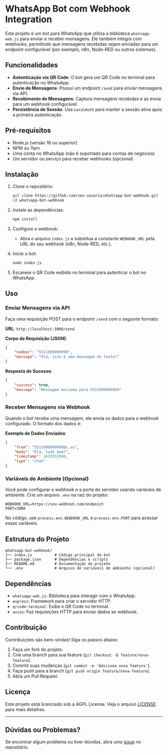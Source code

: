 # WhatsApp Bot com Webhook Integration

Este projeto é um bot para WhatsApp que utiliza a biblioteca `whatsapp-web.js` para enviar e receber mensagens. Ele também integra com webhooks, permitindo que mensagens recebidas sejam enviadas para um endpoint configurável (por exemplo, n8n, Node-RED ou outros sistemas).

## Funcionalidades

- **Autenticação via QR Code**: O bot gera um QR Code no terminal para autenticação no WhatsApp.
- **Envio de Mensagens**: Possui um endpoint `/send` para enviar mensagens via API.
- **Recebimento de Mensagens**: Captura mensagens recebidas e as envia para um webhook configurável.
- **Persistência de Sessão**: Usa `LocalAuth` para manter a sessão ativa após a primeira autenticação.

## Pré-requisitos

- Node.js (versão 16 ou superior)
- NPM ou Yarn
- Uma conta no WhatsApp (não é suportado para contas de negócios)
- Um servidor ou serviço para receber webhooks (opcional)

## Instalação

1. Clone o repositório:
   ```bash
   git clone https://github.com/seu-usuario/whatsapp-bot-webhook.git
   cd whatsapp-bot-webhook
   ```

2. Instale as dependências:
   ```bash
   npm install
   ```

3. Configure o webhook:
   - Abra o arquivo `index.js` e substitua a constante `WEBHOOK_URL` pela URL do seu webhook (n8n, Node-RED, etc.).

4. Inicie o bot:
   ```bash
   node index.js
   ```

5. Escaneie o QR Code exibido no terminal para autenticar o bot no WhatsApp.

## Uso

### Enviar Mensagens via API

Faça uma requisição POST para o endpoint `/send` com o seguinte formato:

**URL**: `http://localhost:3000/send`

**Corpo da Requisição (JSON)**:
```json
{
    "number": "5511999999999",
    "message": "Olá, isso é uma mensagem de teste!"
}
```

**Resposta de Sucesso**:
```json
{
    "success": true,
    "message": "Mensagem enviada para 5511999999999"
}
```

### Receber Mensagens via Webhook

Quando o bot recebe uma mensagem, ele envia os dados para o webhook configurado. O formato dos dados é:

**Exemplo de Dados Enviados**:
```json
{
    "from": "5511999999999@c.us",
    "body": "Olá, tudo bem?",
    "timestamp": 1633032800,
    "type": "chat"
}
```

### Variáveis de Ambiente (Opcional)

Você pode configurar o webhook e a porta do servidor usando variáveis de ambiente. Crie um arquivo `.env` na raiz do projeto:

```env
WEBHOOK_URL=https://seu-webhook.com/endpoint
PORT=3000
```

No código, use `process.env.WEBHOOK_URL` e `process.env.PORT` para acessar essas variáveis.

## Estrutura do Projeto

```
whatsapp-bot-webhook/
├── index.js          # Código principal do bot
├── package.json      # Dependências e scripts
├── README.md         # Documentação do projeto
└── .env              # Arquivo de variáveis de ambiente (opcional)
```

## Dependências

- `whatsapp-web.js`: Biblioteca para interagir com o WhatsApp.
- `express`: Framework para criar o servidor HTTP.
- `qrcode-terminal`: Exibe o QR Code no terminal.
- `axios`: Faz requisições HTTP para enviar dados ao webhook.

## Contribuição

Contribuições são bem-vindas! Siga os passos abaixo:

1. Faça um fork do projeto.
2. Crie uma branch para sua feature (`git checkout -b feature/nova-feature`).
3. Commit suas mudanças (`git commit -m 'Adiciona nova feature'`).
4. Faça push para a branch (`git push origin feature/nova-feature`).
5. Abra um Pull Request.

## Licença

Este projeto está licenciado sob a AGPL License. Veja o arquivo [LICENSE](LICENSE) para mais detalhes.

---

## Dúvidas ou Problemas?

Se encontrar algum problema ou tiver dúvidas, abra uma [issue](https://github.com/proxlu/simple-api-whatsapp-bot/issues) no repositório.
